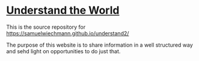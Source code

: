 # [Understand the World](https://samuelwiechmann.github.io/understand2/)

This is the source repository for https://samuelwiechmann.github.io/understand2/

The purpose of this website is to share information in a well structured way and sehd light on opportunities to do just that.

